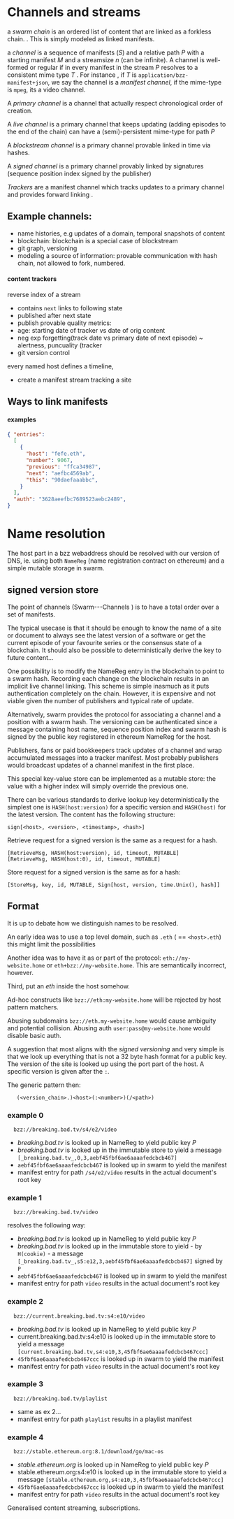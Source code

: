 # Channels and streams

a *swarm chain* is an ordered list of content that are linked as a forkless chain.
.
This is simply modeled as linked manifests. 

a *channel* is a sequence of manifests (_S_) and a relative path _P_ with a starting manifest _M_ and a streamsize _n_ (can be infinite). A channel is well-formed or regular if in every manifest in the stream _P_ resolves to a consistent mime type _T_ . For instance , if _T_ is `application/bzz-manifest+json`, we say the channel is a _manifest channel_, if the mime-type is `mpeg`, its a video channel. 

A *primary channel* is a channel that actually respect chronological order of creation. 

A *live channel* is a primary channel that keeps updating (adding episodes to the end of the chain)  can have a (semi)-persistent mime-type for  path _P_

A *blockstream channel* is a primary channel provable linked in time via hashes.

A *signed channel* is a primary channel provably linked by signatures (sequence position index signed by the publisher)

*Trackers* are a manifest channel which tracks updates to a primary channel and provides forward linking .

## Example channels:

- name histories, e.g updates of a domain, temporal snapshots of content
- blockchain: blockchain is a special case of blockstream
- git graph, versioning
- modeling a source of information: provable communication with hash chain, not allowed to fork, numbered. 

#### content trackers

reverse index of a stream 
- contains `next` links to following state
- published after next state
- publish provable quality metrics:
- age: starting date of tracker vs date of orig content 
- neg exp forgetting(track date vs primary date of next episode) ~ alertness, puncuality (tracker
- git version control

every named host defines a timeline, 
- create a manifest stream tracking a site

## Ways to link manifests

#### examples

``` json
{ "entries":
  [
    {
      "host": "fefe.eth",
      "number": 9067,
      "previous": "ffca34987",
      "next": "aefbc4569ab",
      "this": "90daefaaabbc",
    }
  ],
  "auth": "3628aeefbc7689523aebc2489",
}
```


# Name resolution 

The host part in a bzz webaddress should be resolved with our version of DNS, ie. using both `NameReg` (name registration contract on ethereum) and a simple mutable storage in swarm. 

## signed version store
The point of channels (Swarm---Channels
) is to have a total order over a set of manifests.

The typical usecase is that it should be enough to know the name of a site or document to always see the latest version of a software or get the current episode of your favourite series or the consensus state of a blockchain. It should also be possible to deterministically derive the key to future content...

One possibility is to modify the  NameReg entry in the blockchain to point to a swarm hash. Recording each change on the blockchain results in an implicit live channel linking. This scheme is simple inasmuch as it puts authentication completely on the chain. However, it is expensive and not viable given the number of publishers and typical rate of update.

Alternatively, swarm provides the protocol for associating a channel and a position with a swarm hash. The versioning can be authenticated since a message containing host name, sequence position index and swarm hash is signed by the public key registered in ethereum NameReg for the host.

Publishers, fans or paid bookkeepers track updates of a channel and wrap accumulated messages into a tracker manifest. 
Most probably publishers would broadcast updates of a channel manifest in the first place.

This special key-value store can be implemented as a mutable store: the value with a higher index will simply override the previous one.

There can be various standards to derive lookup key deterministically 
the simplest one is `HASH(host:version)` for a specific version and `HASH(host)` for the latest version. 
The content has the following structure:

```
sign[<host>, <version>, <timestamp>, <hash>]
```

Retrieve request for a signed version is the same as a request for a hash. 

    [RetrieveMsg, HASH(host:version), id, timeout, MUTABLE] 
    [RetrieveMsg, HASH(host:0), id, timeout, MUTABLE] 

Store request for a signed version is the same as for a hash:

    [StoreMsg, key, id, MUTABLE, Sign[host, version, time.Unix(), hash]] 

## Format
It is up to debate how we distinguish names to be resolved. 

An early idea was to use a top level domain, such as `.eth` (<source> == `<host>.eth`)
this might limit the possibilities

Another idea was to have it as or part of the protocol: `eth://my-website.home` or `eth+bzz://my-website.home`. This are semantically incorrect, however. 

Third, put an _eth_ inside the host somehow.

Ad-hoc constructs like `bzz://eth:my-website.home` will be rejected by host pattern matchers.

Abusing subdomains `bzz://eth.my-website.home` would cause ambiguity and potential collision.
Abusing auth  `user:pass@my-website.home` would disable basic auth.

A suggestion that most aligns with the *signed versioning* and very simple is that we look up everything that is not a 32 byte hash format for a public key. The version of the site is looked up using the port part of the host. A specific version is given after the `:`. 

The generic pattern then:

```
   (<version_chain>.)<host>(:<number>)(/<path>)
```

### example 0
```
  bzz://breaking.bad.tv/s4/e2/video
```
- _breaking.bad.tv_ is looked up in NameReg to yield public key _P_
- _breaking.bad.tv_ is looked up in the immutable store to yield a message `[_breaking.bad.tv_,0,3,aebf45fbf6ae6aaaafedcbcb467]`
-  `aebf45fbf6ae6aaaafedcbcb467` is looked up in swarm to yield the manifest 
- manifest entry for path `/s4/e2/video` results in the actual document's root key

### example 1
```
  bzz://breaking.bad.tv/video
```
resolves the following way:
- _breaking.bad.tv_ is looked up in NameReg to yield public key _P_
- _breaking.bad.tv_ is looked up in the immutable store to yield - by `H(cookie)` - a message `[_breaking.bad.tv_,s5:e12,3,aebf45fbf6ae6aaaafedcbcb467]` signed by `P`
-  `aebf45fbf6ae6aaaafedcbcb467` is looked up in swarm to yield the manifest 
- manifest entry for path `video` results in the actual document's root key

### example 2
```
  bzz://current.breaking.bad.tv:s4:e10/video
```
- _breaking.bad.tv_ is looked up in NameReg to yield public key _P_
- current.breaking.bad.tv:s4:e10 is looked up in the immutable store to yield a message `[current.breaking.bad.tv,s4:e10,3,45fbf6ae6aaaafedcbcb467ccc]`
-  `45fbf6ae6aaaafedcbcb467ccc` is looked up in swarm to yield the manifest 
- manifest entry for path `video` results in the actual document's root key

### example 3
```
  bzz://breaking.bad.tv/playlist
```
- same as ex 2...
- manifest entry for path `playlist` results in a playlist manifest


### example 4
```
  bzz://stable.ethereum.org:8.1/download/go/mac-os
```
- _stable.ethereum.org_ is looked up in NameReg to yield public key _P_
- stable.ethereum.org:s4:e10 is looked up in the immutable store to yield a message `[stable.ethereum.org,s4:e10,3,45fbf6ae6aaaafedcbcb467ccc]`
-  `45fbf6ae6aaaafedcbcb467ccc` is looked up in swarm to yield the manifest 
- manifest entry for path `video` results in the actual document's root key

Generalised content streaming, subscriptions.

